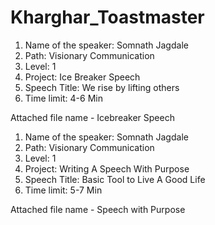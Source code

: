 # Kharghar_Toastmaster


1)	Name of the speaker: Somnath Jagdale
2)	Path: Visionary Communication
3)	Level: 1
4)	Project: Ice Breaker Speech
5)	Speech Title: We rise by lifting others
6)	Time limit: 4-6 Min

Attached file name - Icebreaker Speech

1)	Name of the speaker: Somnath Jagdale
2)	Path: Visionary Communication
3)	Level: 1
4)	Project: Writing A Speech With Purpose
5)	Speech Title: Basic Tool to Live A Good Life
6)	Time limit: 5-7 Min

Attached file name - Speech with Purpose
